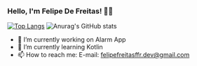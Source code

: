 ### Hello, I'm Felipe De Freitas! 👋👋

[![Top Langs](https://github-readme-stats.vercel.app/api/top-langs/?username=FelipeFFR&layout=compact&theme=transparent)](https://github.com/FelipeFFR) ![Anurag's GitHub stats](https://github-readme-stats.vercel.app/api?username=FelipeFFR&show_icons=true&theme=transparent)

- 🔭 I’m currently working on Alarm App
- 🌱 I’m currently learning Kotlin
- 📫 How to reach me:
  E-mail: felipefreitasffr.dev@gmail.com



<!--
**FelipeFFR/FelipeFFR** is a ✨ _special_ ✨ repository because its `README.md` (this file) appears on your GitHub profile.

Here are some ideas to get you started:

- 👯 I’m looking to collaborate on ...
- 🤔 I’m looking for help with ...
- 💬 Ask me about ...
- ⚡ Fun fact: ...
-->
